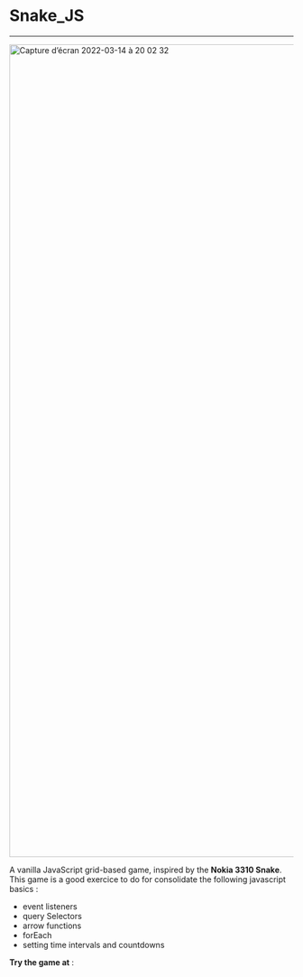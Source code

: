 # Snake_JS
---
<img width="1440" alt="Capture d’écran 2022-03-14 à 20 02 32" src="https://user-images.githubusercontent.com/86856769/158243697-37b03aa4-9bcf-471e-a02d-a5925acc0723.png">

A vanilla JavaScript grid-based game, inspired by the **Nokia 3310 Snake**. 
This game is a good exercice to do for consolidate the following javascript basics :

- event listeners
- query Selectors
- arrow functions
- forEach
- setting time intervals and countdowns

**Try the game at** : 
